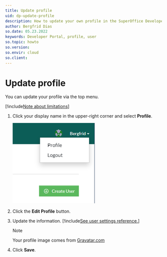 ```yaml
---
title: Update profile
uid: dp-update-profile
description: How to update your own profile in the SuperOffice Developer Portal.
author: Bergfrid Dias
so.date: 05.23.2022
keywords: Developer Portal, profile, user
so.topic: howto
so.version:
so.envir: cloud
so.client:
---
```


# Update profile

You can update your profile via the top menu.

[!include[Note about limitations](../includes/note-cannot-update-superid.md)]

1. Click your display name in the upper-right corner and select **Profile**.

    ![Developer Portal top bar drop-down with options Profile and Logout -screenshot][img1]

2. Click the **Edit Profile** button.

3. Update the information. [!include[See user settings reference.](../includes/see-user-settings.md)]

    > [!NOTE]
    > Your profile image comes from [Gravatar.com][1]

4. Click **Save**.

<!-- Referenced links -->
[1]: (https://nb.gravatar.com/)

<!-- Referenced images -->
[img1]: media/profile-select.png

